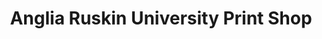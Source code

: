 ---
title: "Anglia Ruskin University Print Shop"
url: /chelmsford/anglia-ruskin-university-print-shop/
shop: copyshop
---